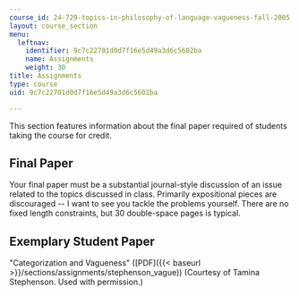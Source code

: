 ```yaml
---
course_id: 24-729-topics-in-philosophy-of-language-vagueness-fall-2005
layout: course_section
menu:
  leftnav:
    identifier: 9c7c22701d0d7f16e5d49a3d6c5602ba
    name: Assignments
    weight: 30
title: Assignments
type: course
uid: 9c7c22701d0d7f16e5d49a3d6c5602ba

---
```


This section features information about the final paper required of students taking the course for credit.

Final Paper
-----------

Your final paper must be a substantial journal-style discussion of an issue related to the topics discussed in class. Primarily expositional pieces are discouraged -- I want to see you tackle the problems yourself. There are no fixed length constraints, but 30 double-space pages is typical.

Exemplary Student Paper
-----------------------

"Categorization and Vagueness" ([PDF]({{< baseurl >}}/sections/assignments/stephenson_vague)) (Courtesy of Tamina Stephenson. Used with permission.)